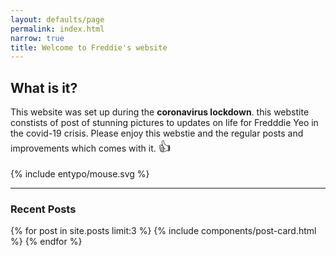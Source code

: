 ```yaml
---
layout: defaults/page
permalink: index.html
narrow: true
title: Welcome to Freddie's website
---
```


## What is it?

This website was set up during the **coronavirus lockdown**. this webstite constists of post of stunning pictures to updates on life for Fredddie Yeo in the covid-19 crisis. Please enjoy this webstie and the regular posts and improvements which comes with it. <span style='font-size:20px;'>&#128077;</span>

<p class="d-flex align-items-center">
    <span class="icon grey mr-2">
        {% include entypo/mouse.svg %}
    </span>
</p>

<hr />

### Recent Posts

{% for post in site.posts limit:3 %}
{% include components/post-card.html %}
{% endfor %}


